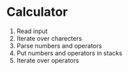 # Calculator

1. Read input
2. Iterate over charecters
3. Parse numbers and operators
4. Put numbers and operators in stacks
5. Iterate over operators